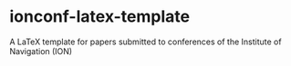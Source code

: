 # ionconf-latex-template
A LaTeX template for papers submitted to conferences of the Institute of Navigation (ION)
